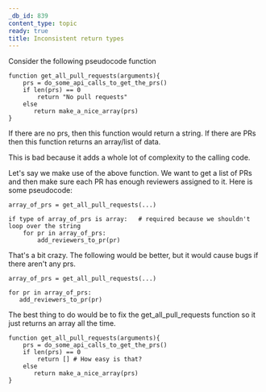 ```yaml
---
_db_id: 839
content_type: topic
ready: true
title: Inconsistent return types
---
```


Consider the following pseudocode function

```
function get_all_pull_requests(arguments){
    prs = do_some_api_calls_to_get_the_prs()
    if len(prs) == 0 
        return "No pull requests"
    else
       return make_a_nice_array(prs)
}
```

If there are no prs, then this function would return a string. If there are PRs then this function returns an array/list of data.

This is bad because it adds a whole lot of complexity to the calling code. 

Let's say we make use of the above function. We want to get a list of PRs and then make sure each PR has enough reviewers assigned to it. Here is some pseudocode:

```
array_of_prs = get_all_pull_requests(...)

if type of array_of_prs is array:   # required because we shouldn't loop over the string
    for pr in array_of_prs:
        add_reviewers_to_pr(pr)
```

That's a bit crazy. The following would be better, but it would cause bugs if there aren't any prs.

```
array_of_prs = get_all_pull_requests(...)

for pr in array_of_prs:
   add_reviewers_to_pr(pr)
```

The best thing to do would be to fix the get_all_pull_requests function so it just returns an array all the time. 

```
function get_all_pull_requests(arguments){
    prs = do_some_api_calls_to_get_the_prs()
    if len(prs) == 0 
        return [] # How easy is that?
    else
       return make_a_nice_array(prs)
}
```
